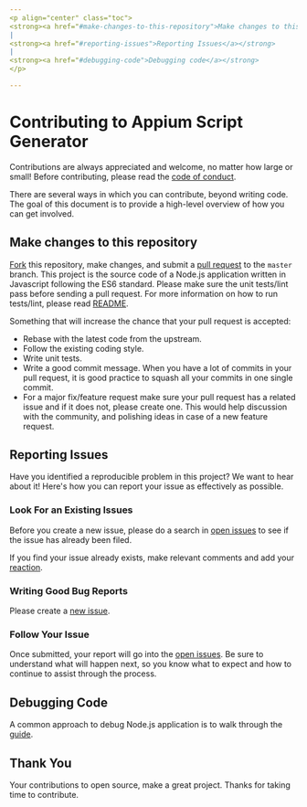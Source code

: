 ```yaml
---
<p align="center" class="toc">
<strong><a href="#make-changes-to-this-repository">Make changes to this repository</a></strong>
|
<strong><a href="#reporting-issues">Reporting Issues</a></strong>
|
<strong><a href="#debugging-code">Debugging code</a></strong>
</p>

---
```


# Contributing to Appium Script Generator

Contributions are always appreciated and welcome, no matter how large or small! Before contributing, please read the [code of conduct](./CODE_OF_CONDUCT.md).

There are several ways in which you can contribute, beyond writing code. The goal of this document is to provide a high-level overview of how you can get involved.

## Make changes to this repository

[Fork](https://docs.github.com/en/get-started/quickstart/fork-a-repo) this repository, make changes, and submit a [pull request](https://docs.github.com/en/pull-requests/collaborating-with-pull-requests/proposing-changes-to-your-work-with-pull-requests/creating-a-pull-request-from-a-fork) to the `master` branch. This project is the source code of a Node.js application written in Javascript following the ES6 standard. Please make sure the unit tests/lint pass before sending a pull request. For more information on how to run tests/lint, please read [README](./README.md).

Something that will increase the chance that your pull request is accepted:

* Rebase with the latest code from the upstream.
* Follow the existing coding style.
* Write unit tests.
* Write a good commit message. When you have a lot of commits in your pull request, it is good practice to squash all your commits in one single commit.
* For a major fix/feature request make sure your pull request has a related issue and if it does not, please create one. This would help discussion with the community, and polishing ideas in case of a new feature request.

## Reporting Issues

Have you identified a reproducible problem in this project? We want to hear about it! Here's how you can report your issue as effectively as possible.

### Look For an Existing Issues

Before you create a new issue, please do a search in [open issues](https://github.com/kobiton/appium-script-generator/issues) to see if the issue has already been filed.

If you find your issue already exists, make relevant comments and add your [reaction](https://github.blog/2016-03-10-add-reactions-to-pull-requests-issues-and-comments/).

### Writing Good Bug Reports

Please create a [new issue](https://github.com/kobiton/appium-script-generator/issues/new).

### Follow Your Issue

Once submitted, your report will go into the [open issues](https://github.com/kobiton/appium-script-generator/issues). Be sure to understand what will happen next, so you know what to expect and how to continue to assist through the process.

## Debugging Code

A common approach to debug Node.js application is to walk through the [guide](https://nodejs.org/en/docs/guides/debugging-getting-started).

## Thank You

Your contributions to open source, make a great project. Thanks for taking time to contribute.
